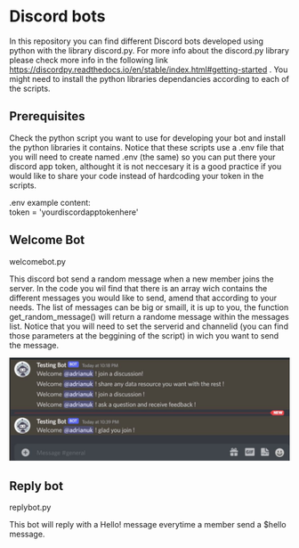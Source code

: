 # Discord bots
In this repository you can find different Discord bots developed using python with the library discord.py. For more info about the discord.py library please check more info in the following link https://discordpy.readthedocs.io/en/stable/index.html#getting-started . You might need to install the python libraries dependancies according to each of the scripts. 

## Prerequisites
Check the python script you want to use for developing your bot and install the python libraries it contains. Notice that these scripts use a .env file that you will need to create named .env (the same) so you can put there your discord app token, althought it is not neccesary it is a good practice if you would like to share your code instead of hardcoding your token in the scripts. 

.env example content:
<br>
token = 'yourdiscordapptokenhere'

## Welcome Bot
welcomebot.py 

This discord bot send a random message when a new member joins the server. In the code you wil find that there is an array wich contains the different messages you would like to send, amend that according to your needs. The list of messages can be big or smaill, it is up to you, the function get_random_message() will return a randome message within the messages list. Notice that you will need to set the serverid and channelid (you can find those parameters at the beggining of the script) in wich you want to send the message. 

<img src='https://github.com/adrianrodriguez-io/discord-bots/blob/main/images/welcomebot.png'></img>

## Reply bot
replybot.py

This bot will reply with a Hello! message everytime a member send a $hello message. 
